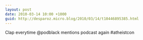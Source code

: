 ```yaml
---
layout: post
date: 2010-03-14 10:00 +1000
guid: http://desparoz.micro.blog/2010/03/14/t10446895385.html
---
```

Clap everytime @podblack mentions podcast again #atheistcon
